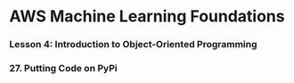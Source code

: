 # AWS Machine Learning Foundations 

### Lesson 4: Introduction to Object-Oriented Programming 

### 27. Putting Code on PyPi







